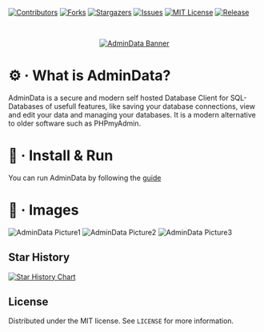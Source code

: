 [![Contributors][contributors-shield]][contributors-url]
[![Forks][forks-shield]][forks-url]
[![Stargazers][stars-shield]][stars-url]
[![Issues][issues-shield]][issues-url]
[![MIT License][license-shield]][license-url]
[![Release][release-shield]][release-url]

<br />
<p align="center">
  <a href="https://github.com/crocofied/AdminData">
    <picture>
        <source media="(prefers-color-scheme: dark)" srcset="https://i.imgur.com/4t6hVq1.png">
        <img alt="AdminData Banner" src="https://i.imgur.com/4t6hVq1.png">
    </picture>
  </a>
</p>

# ⚙️ · What is AdminData?

AdminData is a secure and modern self hosted Database Client for SQL-Databases of usefull features, like saving your database connections, view and edit your data and managing your databases. It is a modern alternative to older software such as PHPmyAdmin.

# 🚀 · Install & Run
You can run AdminData by following the [guide](https://www.admindata.xyz/install.html)

# 📸 · Images

<img alt="AdminData Picture1" src="https://zip.headlessdev.de/r/2024-10-05_12%3A46%3A02.png?compress=false">
<img alt="AdminData Picture2" src="https://zip.headlessdev.de/r/2024-10-05_12%3A47%3A49.png?compress=false">
<img alt="AdminData Picture3" src="https://zip.headlessdev.de/r/2024-10-05_15%3A16%3A33.png?compress=false">

## Star History

<a href="https://star-history.com/#crocofied/AdminData&Date">
 <picture>
   <source media="(prefers-color-scheme: dark)" srcset="https://api.star-history.com/svg?repos=crocofied/AdminData&type=Date&theme=dark" />
   <source media="(prefers-color-scheme: light)" srcset="https://api.star-history.com/svg?repos=crocofied/AdminData&type=Date" />
   <img alt="Star History Chart" src="https://api.star-history.com/svg?repos=crocofied/AdminData&type=Date" />
 </picture>
</a>

## License

Distributed under the MIT license. See `LICENSE` for more information.


[contributors-shield]: https://img.shields.io/github/contributors/crocofied/AdminData.svg?style=for-the-badge

[contributors-url]: https://github.com/crocofied/AdminData/graphs/contributors

[forks-shield]: https://img.shields.io/github/forks/crocofied/AdminData.svg?style=for-the-badge

[forks-url]: https://github.com/crocofied/AdminData/network/members

[stars-shield]: https://img.shields.io/github/stars/crocofied/AdminData.svg?style=for-the-badge

[stars-url]: https://github.com/crocofied/AdminData/stargazers

[issues-shield]: https://img.shields.io/github/issues/crocofied/AdminData.svg?style=for-the-badge

[issues-url]: https://github.com/crocofied/AdminData/issues

[license-shield]: https://img.shields.io/github/license/crocofied/AdminData.svg?style=for-the-badge

[license-url]: https://github.com/crocofied/AdminData/blob/master/LICENSE

[release-shield]: https://img.shields.io/github/v/release/crocofied/AdminData.svg?style=for-the-badge

[release-url]: https://github.com/crocofied/AdminData/releases/latest
